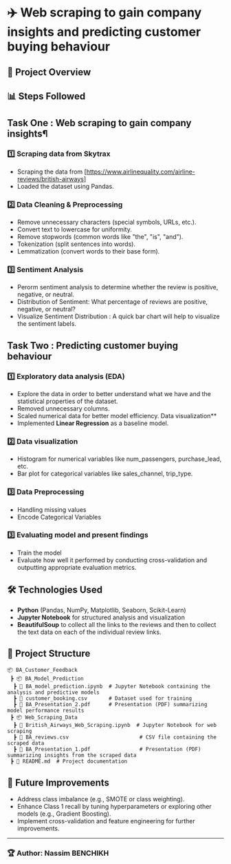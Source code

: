 # ✈️ Web scraping to gain company insights and predicting customer buying behaviour 

## 📌 Project Overview


## 📊 Steps Followed

## Task One : Web scraping to gain company insights¶

### **1️⃣ Scraping data from Skytrax**
- Scraping the data from [https://www.airlinequality.com/airline-reviews/british-airways]
- Loaded the dataset using Pandas.

### **2️⃣ Data Cleaning & Preprocessing**
- Remove unnecessary characters (special symbols, URLs, etc.).
- Convert text to lowercase for uniformity.
- Remove stopwords (common words like "the", "is", "and").
- Tokenization (split sentences into words).
- Lemmatization (convert words to their base form).

### **3️⃣ Sentiment Analysis**
- Perorm sentiment analysis to determine whether the review is positive, negative, or neutral.
- Distribution of Sentiment: What percentage of reviews are positive, negative, or neutral?
- Visualize Sentiment Distribution : A quick bar chart will help to visualize the sentiment labels.

## Task Two : Predicting customer buying behaviour


### **1️⃣ Exploratory data analysis (EDA)**
- Explore the data in order to better understand what we have and the statistical properties of the dataset.
- Removed unnecessary columns.
- Scaled numerical data for better model efficiency.
Data visualization**
- Implemented **Linear Regression** as a baseline model.

### **2️⃣ Data visualization**
-  Histogram for numerical variables like num_passengers, purchase_lead, etc.
- Bar plot for categorical variables like sales_channel, trip_type.


### **3️⃣ Data Preprocessing**
- Handling missing values
- Encode Categorical Variables

### **3️⃣ Evaluating model and present findings**
- Train the model
- Evaluate how well it performed by conducting cross-validation and outputting appropriate evaluation metrics.

  
  
## 🛠 Technologies Used
- **Python** (Pandas, NumPy, Matplotlib, Seaborn, Scikit-Learn)
- **Jupyter Notebook** for structured analysis and visualization
- **BeautifulSoup** to collect all the links to the reviews and then to collect the text data on each of the individual review links.

## 📂 Project Structure
```
📦 BA_Customer_Feedback  
 ┣ 📦 BA_Model_Prediction  
  ┣ 📜 BA_model_prediction.ipynb  # Jupyter Notebook containing the analysis and predictive models  
  ┣ 📜 customer_booking.csv       # Dataset used for training  
  ┣ 📜 BA_Presentation_2.pdf      # Presentation (PDF) summarizing model performance results  
 ┣ 📦 Web_Scraping_Data  
  ┣ 📜 British_Airways_Web_Scraping.ipynb  # Jupyter Notebook for web scraping  
  ┣ 📜 BA_reviews.csv                       # CSV file containing the scraped data  
  ┣ 📜 BA_Presentation_1.pdf                # Presentation (PDF) summarizing insights from the scraped data  
 ┣ 📜 README.md  # Project documentation  

```

## 📌 Future Improvements
- Address class imbalance (e.g., SMOTE or class weighting).
- Enhance Class 1 recall by tuning hyperparameters or exploring other models (e.g., Gradient Boosting).
- Implement cross-validation and feature engineering for further improvements.

---
### 🏆 Author: Nassim BENCHIKH
